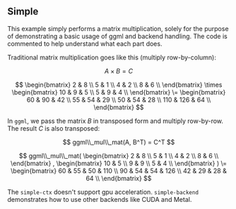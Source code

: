 ## Simple

This example simply performs a matrix multiplication, solely for the purpose of demonstrating a basic usage of ggml and backend handling. The code is commented to help understand what each part does.

Traditional matrix multiplication goes like this (multiply row-by-column):

$$
A \times B = C
$$

$$
\begin{bmatrix}
2 & 8 \\
5 & 1 \\
4 & 2 \\
8 & 6 \\
\end{bmatrix}
\times
\begin{bmatrix}
10 & 9 & 5 \\
5 & 9 & 4 \\
\end{bmatrix}
\=
\begin{bmatrix}
60 & 90 & 42 \\
55 & 54 & 29 \\
50 &  54 & 28 \\
110 & 126 & 64 \\
\end{bmatrix}
$$

In `ggml`, we pass the matrix $B$ in transposed form and multiply row-by-row. The result $C$ is also transposed:

$$
ggml\\_mul\\_mat(A, B^T) = C^T
$$

$$
ggml\\_mul\\_mat(
\begin{bmatrix}
2 & 8 \\
5 & 1 \\
4 & 2 \\
8 & 6 \\
\end{bmatrix}
,
\begin{bmatrix}
10 & 5 \\
9 & 9 \\
5 & 4 \\
\end{bmatrix}
)
\=
\begin{bmatrix}
60 & 55 & 50 & 110 \\
90 & 54 & 54 & 126 \\
42 & 29 & 28 & 64 \\
\end{bmatrix}
$$

The `simple-ctx` doesn't support gpu acceleration. `simple-backend` demonstrates how to use other backends like CUDA and Metal.
